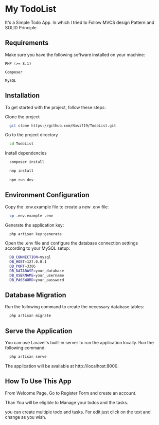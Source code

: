 
# My TodoList

It's a Simple Todo App. In which I tried to Follow MVCS design Pattern and SOLID Principle.


## Requirements

Make sure you have the following software installed on your machine:

`PHP (>= 8.1)`

`Composer`

`MySQL`
## Installation

To get started with the project, follow these steps:

Clone the project

```bash
  git clone https://github.com/Nasif19/TodoList.git
```

Go to the project directory

```bash
  cd TodoList
```

Install dependencies

```bash
  composer install

  nmp install
  
  npm run dev
```


## Environment Configuration

Copy the .env.example file to create a new .env file:

```bash
  cp .env.example .env
```
Generate the application key:

```bash
  php artisan key:generate
```

Open the .env file and configure the database connection settings according to your MySQL setup:

```bash
  DB_CONNECTION=mysql
  DB_HOST=127.0.0.1
  DB_PORT=3306
  DB_DATABASE=your_database
  DB_USERNAME=your_username
  DB_PASSWORD=your_password
```
## Database Migration
Run the following command to create the necessary database tables:
```bash
  php artisan migrate
```
## Serve the Application

You can use Laravel's built-in server to run the application locally. Run the following command:

```bash
  php artisan serve
```
The application will be available at http://localhost:8000.
## How To Use This App

From Welcome Page, Go to Register Form and create an account.

Than You will be eligible to Manage your todos and the tasks.

you can create multiple todo and tasks.
For edit just click on the text and change as you wish.
